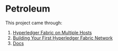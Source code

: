 # Petroleum

This project came through:
1. [Hyperledger Fabric on Multiple Hosts](https://medium.com/@wahabjawed/hyperledger-fabric-on-multiple-hosts-a33b08ef24f)
2. [Building Your First Hyperledger Fabric Network](http://ghoshbishakh.github.io/blog/blogpost/2018/07/27/getting-started-with-hyperledger-fabric-in-ubuntu-18.04.html)
3. [Docs](https://hyperledger-fabric.readthedocs.io/en/latest/build_network.html)

